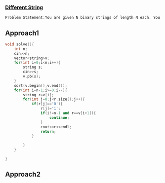 ### [Different String](https://www.codechef.com/COOK132B/problems/DIFSTR)

``` cpp
Problem Statement:You are given N binary strings of length N each. You need to find a binary string of length N which is different from all of the given strings.

```

## Approach1

``` cpp
void solve(){
	int n;
    cin>>n;
    vector<string>v;
    for(int i=0;i<n;i++){
        string s;
        cin>>s;
        v.pb(s);
    }
    sort(v.begin(),v.end());
    for(int i=n-1;i>=0;i--){
        string r=v[i];
        for(int j=0;j<r.size();j++){
            if(r[j]=='0'){
                r[j]='1';
                if(i!=n-1 and r==v[i+1]){
                    continue;
                }
                cout<<r<<endl;
                return;
            }
            
        }
    }
	
}

```

## Approach2

``` cpp

```